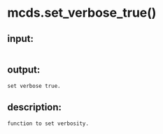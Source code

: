 # mcds.set_verbose_true()

## input:
```
```

## output:
```
set verbose true.
```

## description:
```
function to set verbosity.
```